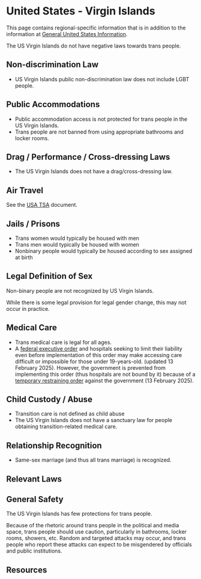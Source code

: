 # United States - Virgin Islands

This page contains regional-specific information that is in addition to
the information at [General United States
Information](notes/usa-general.md).

The US Virgin Islands do not have negative laws towards trans people.

## Non-discrimination Law

 * US Virgin Islands public non-discrimination law does not include LGBT
   people.

## Public Accommodations

 * Public accommodation access is not protected for trans people in
   the US Virgin Islands.
 * Trans people are not banned from using appropriate bathrooms and locker
   rooms.

## Drag / Performance / Cross-dressing Laws

 * The US Virgin Islands does not have a drag/cross-dressing law.

## Air Travel

See the [USA TSA](notes/tsa.md) document.

## Jails / Prisons

 * Trans women would typically be housed with men
 * Trans men would typically be housed with women
 * Nonbinary people would typically be housed according to sex
   assigned at birth

## Legal Definition of Sex

Non-binary people are not recognized by US Virgin Islands.

While there is some legal provision for legal gender change, this may
not occur in practice.

## Medical Care

 * Trans medical care is legal for all ages.
 * A [federal executive
   order](https://www.whitehouse.gov/presidential-actions/2025/01/protecting-children-from-chemical-and-surgical-mutilation/)
   and hospitals seeking to limit their liability even before
   implementation of this order may make accessing care difficult or
   impossible for those under 19-years-old. (updated 13 February 2025).
   However, the government is prevented from implementing this order
   (thus hospitals are not bound by it) because of a [temporary
   restraining
   order](https://assets.aclu.org/live/uploads/2025/02/093114651219.pdf)
   against the government (13 February 2025).

## Child Custody / Abuse

 * Transition care is not defined as child abuse
 * The US Virgin Islands does not have a sanctuary law for people
   obtaining transition-related medical care.
 
## Relationship Recognition

 * Same-sex marriage (and thus all trans marriage) is recognized.

## Relevant Laws

## General Safety

The US Virgin Islands has few protections for trans people.

Because of the rhetoric around trans people in the political and media
space, trans people should use caution, particularly in bathrooms,
locker rooms, showers, etc.  Random and targeted attacks may occur, and
trans people who report these attacks can expect to be misgendered by
officials and public institutions.

## Resources

